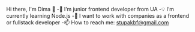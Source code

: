 Hi there, I'm Dima 👋
-🔭 I’m junior frontend developer from UA
-💡 I’m currently learning Node.js
-🫶 I want to work with companies as a frontend or fullstack developer
-📫 How to reach me: stupakbf@gmail.com
